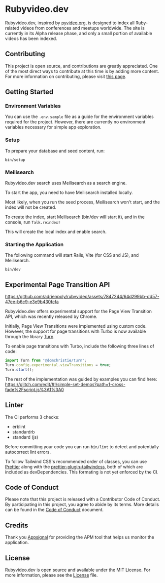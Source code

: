 # Rubyvideo.dev

Rubyvideo.dev, inspired by [pyvideo.org](https://pyvideo.org/), is designed to index all Ruby-related videos from conferences and meetups worldwide. The site is currently in its Alpha release phase, and only a small portion of available videos has been indexed.

## Contributing

This project is open source, and contributions are greatly appreciated. One of the most direct ways to contribute at this time is by adding more content. For more information on contributing, please visit [this page](/docs/contributing.md).

## Getting Started

### Environment Variables

You can use the `.env.sample` file as a guide for the environment variables required for the project. However, there are currently no environment variables necessary for simple app exploration.

### Setup

To prepare your database and seed content, run:

```
bin/setup
```

### Meilisearch

Rubyvideo.dev search uses Meilisearch as a search engine.

To start the app, you need to have Meilisearch installed locally.

Most likely, when you run the seed process, Meilisearch won't start, and the index will not be created.

To create the index, start Meilisearch (bin/dev will start it), and in the console, run `Talk.reindex!`

This will create the local index and enable search.

### Starting the Application

The following command will start Rails, Vite (for CSS and JS), and Meilisearch.

```
bin/dev
```

## Experimental Page Transition API

https://github.com/adrienpoly/rubyvideo/assets/7847244/64d299bb-dd57-47ee-b6c9-e3e9b430fcfa

Rubyvideo.dev offers experimental support for the Page View Transition API, which was recently released by Chrome.

Initially, Page View Transitions were implemented using custom code. However, the support for page transitions with Turbo is now available through the library [Turn](https://github.com/domchristie/turn).

To enable page transitions with Turbo, include the following three lines of code:

```js
import Turn from "@domchristie/turn";
Turn.config.experimental.viewTransitions = true;
Turn.start();
```

The rest of the implementation was guided by examples you can find here: https://glitch.com/edit/#!/simple-set-demos?path=1-cross-fade%2Fscript.js%3A1%3A0

## Linter

The CI performs 3 checks:

- erblint
- standardrb
- standard (js)

Before committing your code you can run `bin/lint` to detect and potentially autocorrect lint errors.

To follow Tailwind CSS's recommended order of classes, you can use [Prettier](https://prettier.io/) along with the [prettier-plugin-tailwindcss](https://github.com/tailwindlabs/prettier-plugin-tailwindcss), both of which are included as devDependencies. This formating is not yet enforced by the CI.

## Code of Conduct

Please note that this project is released with a Contributor Code of Conduct. By participating in this project, you agree to abide by its terms. More details can be found in the [Code of Conduct](/CODE_OF_CONDUCT.md) document.

## Credits

Thank you [Appsignal](https://appsignal.com/r/eeab047472) for providing the APM tool that helps us monitor the application.

## License

Rubyvideo.dev is open source and available under the MIT License. For more information, please see the [License](/LICENSE.md) file.
